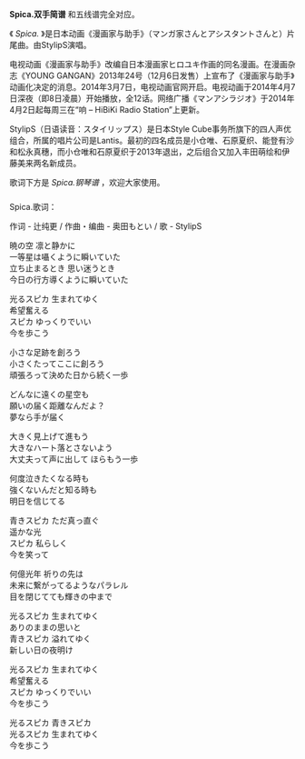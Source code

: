 

**Spica.双手简谱** 和五线谱完全对应。

《 _Spica._ 》是日本动画《漫画家与助手》（マンガ家さんとアシスタントさんと）片尾曲。由StylipS演唱。

电视动画《漫画家与助手》改编自日本漫画家ヒロユキ作画的同名漫画。在漫画杂志《YOUNG
GANGAN》2013年24号（12月6日发售）上宣布了《漫画家与助手》动画化决定的消息。2014年3月7日，电视动画官网开启。电视动画于2014年4月7日深夜（即8日凌晨）开始播放，全12话。网络广播《マンアシラジオ》于2014年4月2日起每周三在“响
– HiBiKi Radio Station”上更新。

StylipS（日语读音：スタイリップス）是日本Style
Cube事务所旗下的四人声优组合，所属的唱片公司是Lantis。最初的四名成员是小仓唯、石原夏织、能登有沙和松永真穗，而小仓唯和石原夏织于2013年退出，之后组合又加入丰田萌绘和伊藤美来两名新成员。

歌词下方是 _Spica.钢琴谱_ ，欢迎大家使用。

###  
Spica.歌词：

作词 - 辻纯更 / 作曲・编曲 - 奥田もとい / 歌 - StylipS  
  
暁の空 凛と静かに  
一等星は囁くように瞬いていた  
立ち止まるとき 思い迷うとき  
今日の行方導くように瞬いていた

光るスピカ 生まれてゆく  
希望奮える  
スピカ ゆっくりでいい  
今を歩こう

小さな足跡を創ろう  
小さくたってここに創ろう  
頑張ろって決めた日から続く一歩

どんなに遠くの星空も  
願いの届く距離なんだよ？  
夢なら手が届く

大きく見上げて進もう  
大きなハート落とさないよう  
大丈夫って声に出して ほらもう一歩

何度泣きたくなる時も  
強くないんだと知る時も  
明日を信じてる

青きスピカ ただ真っ直ぐ  
遥かな光  
スピカ 私らしく  
今を笑って

何億光年 祈りの先は  
未来に繋がってるようなパラレル  
目を閉じてても輝きの中まで

光るスピカ 生まれてゆく  
ありのままの思いと  
青きスピカ 溢れてゆく  
新しい日の夜明け

光るスピカ 生まれてゆく  
希望奮える  
スピカ ゆっくりでいい  
今を歩こう

光るスピカ 青きスピカ  
光るスピカ 生まれてゆく  
今を歩こう

